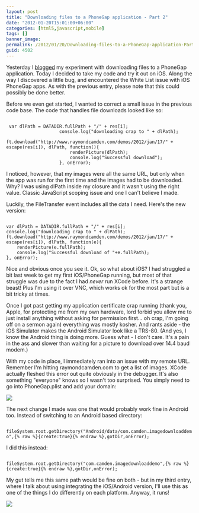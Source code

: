 ```yaml
---
layout: post
title: "Downloading files to a PhoneGap application - Part 2"
date: "2012-01-20T15:01:00+06:00"
categories: [html5,javascript,mobile]
tags: []
banner_image: 
permalink: /2012/01/20/Downloading-files-to-a-PhoneGap-application-Part-2
guid: 4502
---
```


Yesterday I <a href="http://www.raymondcamden.com/index.cfm/2012/1/19/Downloading-files-to-a-PhoneGap-application--Part-1">blogged</a> my experiment with downloading files to a PhoneGap application. Today I decided to take my code and try it out on iOS. Along the way I discovered a little bug, and encountered the White List issue with iOS PhoneGap apps. As with the previous entry, please note that this could possibly be done better.
<!--more-->
<p/>

Before we even get started, I wanted to correct a small issue in the previous code base. The code that handles file downloads looked like so:

<p/>

<code>
 var dlPath = DATADIR.fullPath + "/" + res[i];
                    console.log("downloading crap to " + dlPath);
                    ft.download("http://www.raymondcamden.com/demos/2012/jan/17/" + escape(res[i]), dlPath, function(){
                        renderPicture(dlPath);
                        console.log("Successful download");
                    }, onError);
</code>

<p/>

I noticed, however, that my images were all the same URL, but only when the app was run for the first time and the images had to be downloaded. Why? I was using dlPath inside my closure and it wasn't using the right value. Classic JavaScript scoping issue and one I can't believe I made. 

<p/>

Luckily, the FileTransfer event includes all the data I need. Here's the new version:

<p/>

<code>
var dlPath = DATADIR.fullPath + "/" + res[i];
console.log("downloading crap to " + dlPath);
ft.download("http://www.raymondcamden.com/demos/2012/jan/17/" + escape(res[i]), dlPath, function(e){
	renderPicture(e.fullPath);
	console.log("Successful download of "+e.fullPath);
}, onError);
</code>

<p/>

Nice and obvious once you see it. Ok, so what about iOS? I had struggled a bit last week to get my first iOS/PhoneGap running, but most of that struggle was due to the fact I had <i>never</i> run XCode before. It's a strange beast! Plus I'm using it over VNC, which works ok for the most part but is a bit tricky at times.

<p/>

Once I got past getting my application certificate crap running (thank you, Apple, for protecting me from my own hardware, lord forbid you allow me to just install anything without asking for permission first... oh crap, I'm going off on a sermon again) everything was mostly kosher. And rants aside - the iOS Simulator makes the Android Simulator look like a TRS-80. (And yes, I know the Android thing is doing more. Guess what - I don't care. It's a pain in the ass and slower than waiting for a picture to download over 14.4 baud modem.) 

<p/>

With my code in place, I immediately ran into an issue with my remote URL. Remember I'm hitting raymondcamden.com to get a list of images. XCode actually fleshed this error out quite obviously in the debugger. It's also something "everyone" knows so I wasn't too surprised. You simply need to go into PhoneGap.plist and add your domain:

<p/>

<img src="https://static.raymondcamden.com/images/ScreenClip16.png" />

<p/>

The next change I made was one that would probably work fine in Android too. Instead of switching to an Android based directory:

<p/>

<code>
fileSystem.root.getDirectory("Android/data/com.camden.imagedownloaddemo",{% raw %}{create:true}{% endraw %},gotDir,onError);
</code>

<p/>

I did this instead:

<p/>

<code>
fileSystem.root.getDirectory("com.camden.imagedownloaddemo",{% raw %}{create:true}{% endraw %},gotDir,onError);
</code>

<p/>

My gut tells me this same path would be fine on both - but in my third entry, where I talk about using integrating the iOS/Android version, I'll use this as one of the things I do differently on each platform. Anyway, it runs!

<p/>

<img src="https://static.raymondcamden.com/images/ScreenClip17.png" />